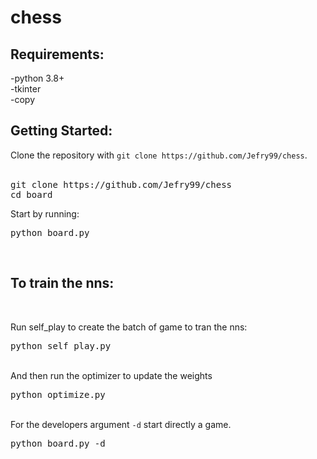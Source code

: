 # chess

<h2>Requirements:</h2>
  -python 3.8+<br>
  -tkinter<br>
  -copy<br>
  
<h2>Getting Started:</h2>
Clone the repository with <code>git clone https://github.com/Jefry99/chess</code>.<br>
<br>
<pre>
git clone https://github.com/Jefry99/chess
cd board
</pre>

Start by running:

<pre>
python board.py
</pre>
<br>
<h2>To train the nns:</h2><br>

Run self_play to create the batch of game to tran the nns:
<br>
<pre>
python self_play.py
</pre>
<br>
And then run the optimizer to update the weights
<br>
<pre>
python optimize.py
</pre>
<br>
For the developers argument <code>-d</code> start directly a game.
<br>
<pre>
python board.py -d
</pre>
